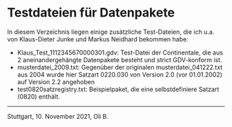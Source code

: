 # Testdateien für Datenpakete

In diesem Verzeichnis liegen einige zusätzliche Test-Dateien, die ich u.a. von Klaus-Dieter Junke und Markus Neidhard bekommen habe:

* Klaus_Test_1112345670000301.gdv:
  Test-Datei der Continentale, die aus 2 aneinandergehängte Datenpakete besteht
  und strict GDV-konform ist.
* musterdatei_2009.txt:
  Gegenüber der originalen musterdatei_041222.txt aus 2004 wurde hier Satzart 0220.030 von Version 2.0 (vor 01.01.2002) auf Version 2.2 angehoben
* test0820satzregistry.txt:
  Beispielpaket, die eine selbstdefiniere Satzart (0820) enthält.

---
Stuttgart, 10. November 2021,
Oli B.
